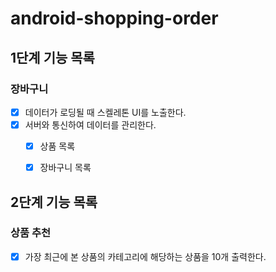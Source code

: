 # android-shopping-order

## 1단계 기능 목록

### 장바구니
- [x] 데이터가 로딩될 때 스켈레톤 UI를 노출한다.
- [x] 서버와 통신하여 데이터를 관리한다.
  - [x] 상품 목록
  - [x] 장바구니 목록


## 2단계 기능 목록

### 상품 추천
- [x] 가장 최근에 본 상품의 카테고리에 해당하는 상품을 10개 출력한다.